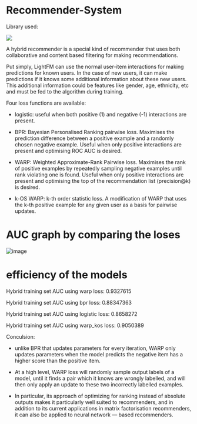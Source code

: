 # Recommender-System

Library used:

![](https://img.shields.io/static/v1?label=LightFM&message=light-fm&color=orange)

A hybrid recommender is a special kind of recommender that uses both collaborative and content based filtering for making recommendations.

Put simply, LightFM can use the normal user-item interactions for making predictions for known users. In the case of new users, it can make predictions if it knows some additional information about these new users. This additional information could be features like gender, age, ethnicity, etc and must be fed to the algorithm during training.

Four loss functions are available:

- logistic: useful when both positive (1) and negative (-1) interactions
  are present.
  
- BPR: Bayesian Personalised Ranking pairwise loss. Maximises the
  prediction difference between a positive example and a randomly
  chosen negative example. Useful when only positive interactions
  are present and optimising ROC AUC is desired.
  
- WARP: Weighted Approximate-Rank Pairwise loss. Maximises
  the rank of positive examples by repeatedly sampling negative
  examples until rank violating one is found. Useful when only
  positive interactions are present and optimising the top of
  the recommendation list (precision@k) is desired.
  
- k-OS WARP: k-th order statistic loss. A modification of WARP that
  uses the k-th positive example for any given user as a basis for pairwise
  updates.
  
 # AUC graph by comparing the loses
![image](https://user-images.githubusercontent.com/80147820/179364918-ce670018-bfa4-4454-a01c-8f2c6ae867c5.png)

# efficiency of the models
Hybrid training set AUC using warp loss: 0.9327615

Hybrid training set AUC using bpr loss: 0.88347363

Hybrid training set AUC using logistic loss: 0.8658272

Hybrid training set AUC using warp_kos loss: 0.9050389

Conculsion: 

- unlike BPR that updates parameters for every iteration, WARP only updates parameters when the model predicts the negative item has a higher score than the positive item.

- At a high level, WARP loss will randomly sample output labels of a model, until it finds a pair which it knows are wrongly labelled, and will then only apply an update to these two incorrectly labelled examples.

- In particular, its approach of optimizing for ranking instead of absolute outputs makes it particularly well suited to recommenders, and in addition to its current applications in matrix factorisation recommenders, it can also be applied to neural network — based recommenders.
